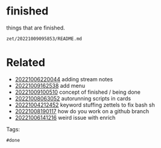 # finished

things that are finished.

` zet/20221009095853/README.md `

# Related

- [20221006220044](/zet/20221006220044/README.md) adding stream notes
- [20221009162538](/zet/20221009162538/README.md) add menu
- [20221009100510](/zet/20221009100510/README.md) concept of finished / being done
- [20221008063052](/zet/20221008063052/README.md) autorunning scripts in cards
- [20221004212452](/zet/20221004212452/README.md) keyword stuffing zettels to fix bash sh
- [20221008190117](/zet/20221008190117/README.md) how do you work on a github branch
- [20221006141216](/zet/20221006141216/README.md) weird issue with enrich

Tags:

    #done
